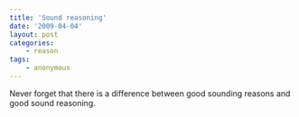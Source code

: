 ```yaml
---
title: 'Sound reasoning'
date: '2009-04-04'
layout: post
categories:
    - reason
tags:
    - anonymous
---
```


Never forget that there is a difference between good sounding reasons and good sound reasoning.